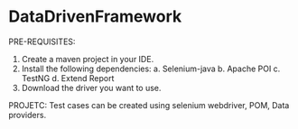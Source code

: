 # DataDrivenFramework

PRE-REQUISITES:
1. Create a maven project in your IDE.
2. Install the following dependencies:
    a. Selenium-java
    b. Apache POI
    c. TestNG
    d. Extend Report
3. Download the driver you want to use.

PROJETC:
Test cases can be created using selenium webdriver, POM, Data providers.
